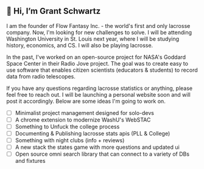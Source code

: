 ## 👋 Hi, I’m Grant Schwartz

I am the founder of Flow Fantasy Inc. - the world's first and only lacrosse company. Now, I'm looking for new challenges to solve. I will be attending Washington University in St. Louis next year, where I will be studying history, economics, and CS. I will also be playing lacrosse.

In the past, I've worked on an open-source project for NASA's Goddard Space Center in their Radio Jove project. The goal was to create easy to use software that enables citizen scientists (educators & students) to record data from radio telescopes.

If you have any questions regarding lacrosse statistics or anything, please feel free to reach out. I will be launching a personal website soon and will post it accordingly. Below are some ideas I'm going to work on.

- [ ] Minimalist project management designed for solo-devs
- [ ] A chrome extension to modernize WashU's WebSTAC
- [ ] Something to Unfuck the college process
- [ ] Documenting & Publishing lacrosse stats apis (PLL & College)
- [ ] Something with night clubs (info + reviews)
- [ ] A new stack the states game with more questions and updated ui
- [ ] Open source omni search library that can connect to a variety of DBs and fixtures
